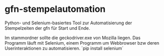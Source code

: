 # gfn-stempelautomation
Python- und Selenium-basiertes Tool zur Automatisierung der Stempelzeiten der gfn für Start und Ende. 


Im stammordner sollte die geckodriver.exe von Mozilla liegen.
Das Programm läuft mit Selenium, einem Programm um Webbrowser bzw deren Userinteraktionen zu automatisieren.
´pip install selenium´